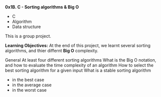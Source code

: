 **0x1B. C - Sorting algorithms & Big O**

* C
* Algorithm
* Data structure

This is a group project.


**Learning Objectives:**
At the end of this project, we learnt several sorting algorithms, and thier differnt **Big O** complexity.

General
At least four different sorting algorithms
What is the Big O notation, and how to evaluate the time complexity of an algorithm
How to select the best sorting algorithm for a given input
What is a stable sorting algorithm


* in the best case
* in the average case
* in the worst case


